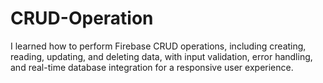 # CRUD-Operation
I learned how to perform Firebase CRUD operations, including creating, reading, updating, and deleting data, with input validation, error handling, and real-time database integration for a responsive user experience.
